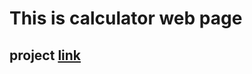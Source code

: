 # This is calculator web page
  
## project [link](https://visionary-lebkuchen-201d41.netlify.app/)
